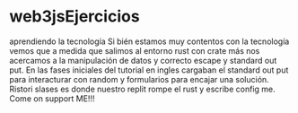 # web3jsEjercicios
aprendiendo la tecnología
Si bién estamos muy contentos con la tecnología vemos que a medida que
salimos al entorno rust con crate más nos acercamos a la manipulación de
datos y correcto escape y standard out put.
En las fases iniciales del tutorial en ingles cargaban el standard out put
para interacturar con random y formularios para encajar una solución.
Ristori slases es donde nuestro replit rompe el rust y escribe config me.
Come on support ME!!!
